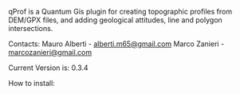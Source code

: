 qProf is a Quantum Gis plugin for creating topographic profiles from DEM/GPX files, and adding geological attitudes, line and polygon intersections.

Contacts:
Mauro Alberti - alberti.m65@gmail.com
Marco Zanieri - marcozanieri@gmail.com

Current Version is: 0.3.4

How to install:



